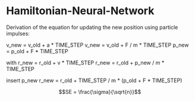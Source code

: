 # Hamiltonian-Neural-Network

Derivation of the equation for updating the new position using particle impulses:

v_new = v_old + a * TIME_STEP
v_new = v_old + F / m * TIME_STEP
p_new = p_old + F * TIME_STEP

with
r_new = r_old + v * TIME_STEP
r_new = r_old + p_new / m * TIME_STEP

insert p_new
r_new = r_old + TIME_STEP / m * (p_old + F * TIME_STEP)

```math
SE = \frac{\sigma}{\sqrt{n}}
```
